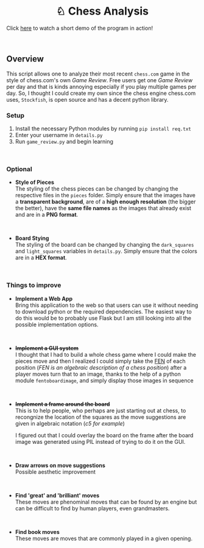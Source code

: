 <h1 align="center">
  ♘ Chess Analysis
</h1>

Click [here](https://youtu.be/YINtkVVE4ZI) to watch a short demo of the program in action!

<p>&nbsp;</p>

## Overview

This script allows one to analyze their most recent `chess.com` game in the style of chess.com's own _Game Review_. Free users get one _Game Review_ per day and that is kinds annoying especially if you play multiple games per day. So, I thought I could create my own since the chess engine chess.com uses, `Stockfish`, is open source and has a decent python library.

### Setup

1. Install the necessary Python modules by running `pip install req.txt`
2. Enter your username in `details.py`
3. Run `game_review.py` and begin learning
<p>&nbsp;</p>

### Optional

- **Style of Pieces**  
  The styling of the chess pieces can be changed by changing the respective files in the `pieces` folder. Simply ensure that the images have a **transparent background**, are of a **high enough resolution** (the bigger the better), have the **same file names** as the images that already exist and are in a **PNG format**.
  <p>&nbsp;</p>
- **Board Stying**  
  The styling of the board can be changed by changing the `dark_squares` and `light_squares` variables in `details.py`. Simply ensure that the colors are in a **HEX format**.
  <p>&nbsp;</p>

### Things to improve

- **Implement a Web App**  
 Bring this application to the web so that users can use it without needing to download python or the required dependencies. The easiest way to do this would be to probably use Flask but I am still looking into all the possible implementation options.
<p>&nbsp;</p>

- **~~Implement a GUI system~~**  
 I thought that I had to build a whole chess game where I could make the pieces move and then I realized I could simply take the [FEN](https://en.wikipedia.org/wiki/Fen) of each position (_FEN is an algebraic description of a chess position_) after a player moves turn that to an image, thanks to the help of a python module `fentoboardimage`, and simply display those images in sequence
<p>&nbsp;</p>

- **~~Implement a frame around the board~~**  
   This is to help people, who perhaps are just starting out at chess, to recongnize the location of the squares as the move suggestions are given in algebraic notation (_c5 for example_)

  I figured out that I could overlay the board on the frame after the board image was generated using PIL instead of trying to do it on the GUI.
  <p>&nbsp;</p>

- **Draw arrows on move suggestions**  
  Possible aesthetic improvement
  <p>&nbsp;</p>

- **Find 'great' and 'brilliant' moves**  
  These moves are phenominal moves that can be found by an engine but can be difficult to find by human players, even grandmasters.
  <p>&nbsp;</p>

- **Find book moves**  
These moves are moves that are commonly played in a given opening.
<p>&nbsp;</p>
